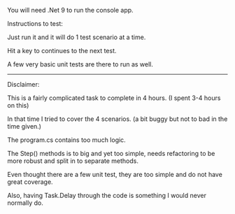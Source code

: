You will need .Net 9 to run the console app.

Instructions to test: 

Just run it and it will do 1 test scenario at a time.

Hit a key to continues to the next test.

A few very basic unit tests are there to run as well.

-------------------------------------------------

Disclaimer:

This is a fairly complicated task to complete in 4 hours. (I spent 3-4 hours on this)

In that time I tried to cover the 4 scenarios. (a bit buggy but not to bad in the time given.)

The program.cs contains too much logic.

The Step() methods is to big and yet too simple, needs refactoring to be more robust and split in to separate methods.

Even thought there are a few unit test, they are too simple and do not have great coverage.

Also, having Task.Delay through the code is something I would never normally do.
